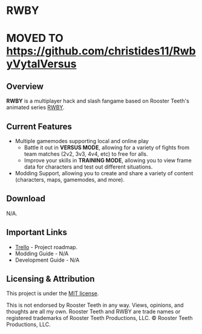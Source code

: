 # RWBY
# MOVED TO https://github.com/christides11/RwbyVytalVersus

## Overview
**RWBY** is a multiplayer hack and slash fangame based on Rooster Teeth's animated series [RWBY](https://en.wikipedia.org/wiki/RWBY).

## Current Features
* Multiple gamemodes supporting local and online play
  * Battle it out in **VERSUS MODE**, allowing for a variety of fights from team matches (2v2, 3v3, 4v4, etc) to free for alls.
  * Improve your skills in **TRAINING MODE**, allowing you to view frame data for characters and test out different situations.
* Modding Support, allowing you to create and share a variety of content (characters, maps, gamemodes, and more). 

## Download
N/A.

## Important Links
* [Trello](https://trello.com/b/v1Wwj3N7/rwby-from-dust) - Project roadmap.
* Modding Guide - N/A
* Development Guide - N/A

## Licensing & Attribution
This project is under the [MIT license](https://github.com/christides11/rwby/blob/main/LICENSE).

This is not endorsed by Rooster Teeth in any way. Views, opinions, and thoughts are all my own. Rooster Teeth and RWBY are trade names or registered trademarks of Rooster Teeth Productions, LLC. © Rooster Teeth Productions, LLC.
